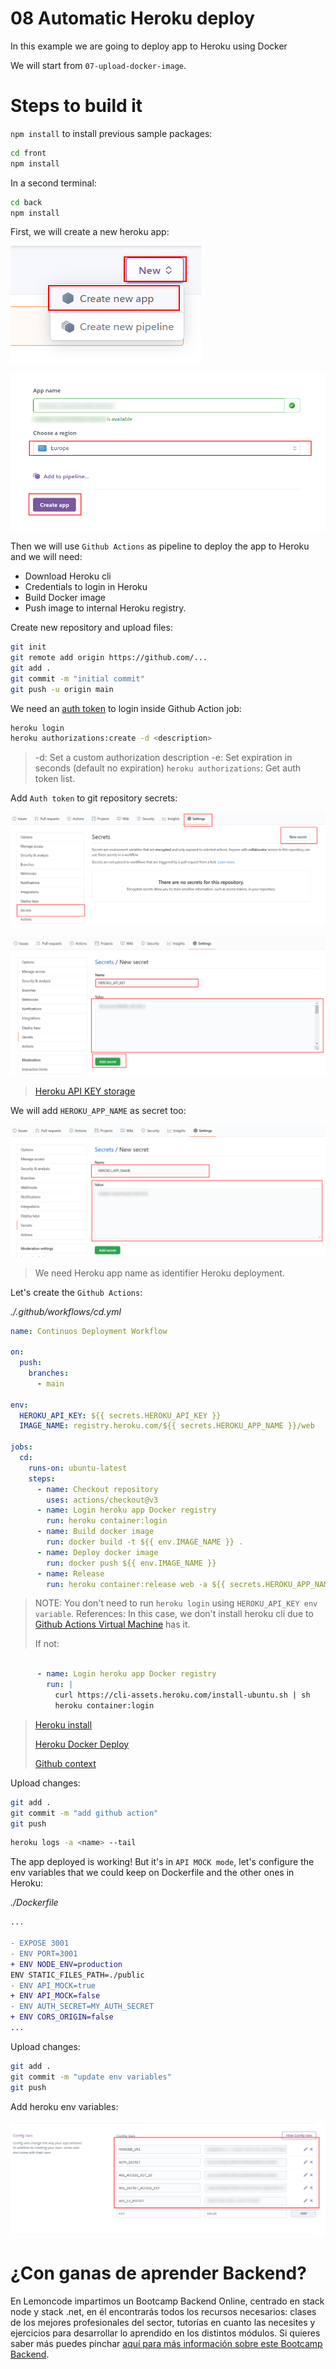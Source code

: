 # 08 Automatic Heroku deploy

In this example we are going to deploy app to Heroku using Docker

We will start from `07-upload-docker-image`.

# Steps to build it

`npm install` to install previous sample packages:

```bash
cd front
npm install

```

In a second terminal:

```bash
cd back
npm install

```

First, we will create a new heroku app:

![01-create-heroku-app](./readme-resources/01-create-heroku-app.png)

![02-create-heroku-app](./readme-resources/02-create-heroku-app.png)

Then we will use `Github Actions` as pipeline to deploy the app to Heroku and we will need:

- Download Heroku cli
- Credentials to login in Heroku
- Build Docker image
- Push image to internal Heroku registry.

Create new repository and upload files:

```bash
git init
git remote add origin https://github.com/...
git add .
git commit -m "initial commit"
git push -u origin main

```

We need an [auth token](https://devcenter.heroku.com/articles/heroku-cli-commands#heroku-authorizations-create) to login inside Github Action job:

```bash
heroku login
heroku authorizations:create -d <description>
```

> -d: Set a custom authorization description
> -e: Set expiration in seconds (default no expiration)
> `heroku authorizations`: Get auth token list.

Add `Auth token` to git repository secrets:

![03-github-secret](./readme-resources/03-github-secret.png)

![04-token-as-secret](./readme-resources/04-token-as-secret.png)

> [Heroku API KEY storage](https://devcenter.heroku.com/articles/heroku-cli-commands#heroku-authorizations-create)

We will add `HEROKU_APP_NAME` as secret too:

![05-heroku-app-name](./readme-resources/05-heroku-app-name.png)

> We need Heroku app name as identifier Heroku deployment.

Let's create the `Github Actions`:

_./.github/workflows/cd.yml_

```yml
name: Continuos Deployment Workflow

on:
  push:
    branches:
      - main

env:
  HEROKU_API_KEY: ${{ secrets.HEROKU_API_KEY }}
  IMAGE_NAME: registry.heroku.com/${{ secrets.HEROKU_APP_NAME }}/web

jobs:
  cd:
    runs-on: ubuntu-latest
    steps:
      - name: Checkout repository
        uses: actions/checkout@v3
      - name: Login heroku app Docker registry
        run: heroku container:login
      - name: Build docker image
        run: docker build -t ${{ env.IMAGE_NAME }} .
      - name: Deploy docker image
        run: docker push ${{ env.IMAGE_NAME }}
      - name: Release
        run: heroku container:release web -a ${{ secrets.HEROKU_APP_NAME }}

```

> NOTE: You don't need to run `heroku login` using `HEROKU_API_KEY env variable`.
> References:
> In this case, we don't install heroku cli due to [Github Actions Virtual Machine](https://github.com/actions/virtual-environments/blob/ubuntu20/20210216.1/images/linux/Ubuntu2004-README.md) has it.
>
> If not:

```yml
      
      - name: Login heroku app Docker registry
        run: |
          curl https://cli-assets.heroku.com/install-ubuntu.sh | sh
          heroku container:login
```

> [Heroku install](https://devcenter.heroku.com/articles/heroku-cli#standalone-installation)
>
> [Heroku Docker Deploy](https://devcenter.heroku.com/articles/container-registry-and-runtime)
>
> [Github context](https://docs.github.com/en/free-pro-team@latest/actions/reference/context-and-expression-syntax-for-github-actions#github-context)

Upload changes:

```bash
git add .
git commit -m "add github action"
git push

```

```bash
heroku logs -a <name> --tail
```

The app deployed is working! But it's in `API MOCK mode`, let's configure the env variables that we could keep on Dockerfile and the other ones in Heroku:

_./Dockerfile_

```diff
...

- EXPOSE 3001
- ENV PORT=3001
+ ENV NODE_ENV=production
ENV STATIC_FILES_PATH=./public
- ENV API_MOCK=true
+ ENV API_MOCK=false
- ENV AUTH_SECRET=MY_AUTH_SECRET
+ ENV CORS_ORIGIN=false
...

```

Upload changes:

```bash
git add .
git commit -m "update env variables"
git push

```

Add heroku env variables:

![06-heroku-env-variables](./readme-resources/06-heroku-env-variables.png)

# ¿Con ganas de aprender Backend?

En Lemoncode impartimos un Bootcamp Backend Online, centrado en stack node y stack .net, en él encontrarás todos los recursos necesarios: clases de los mejores profesionales del sector, tutorías en cuanto las necesites y ejercicios para desarrollar lo aprendido en los distintos módulos. Si quieres saber más puedes pinchar [aquí para más información sobre este Bootcamp Backend](https://lemoncode.net/bootcamp-backend#bootcamp-backend/banner).
